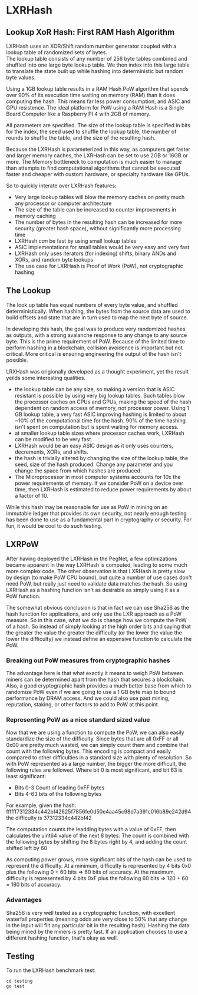 # LXRHash
Lookup XoR Hash:  First RAM Hash Algorithm
---------
LXRHash uses an XOR/Shift random number generator coupled with a lookup table of randomized sets of bytes.  
The lookup table consists of any number of 256 byte tables combined and shuffled into one large byte lookup table.  We 
then index into this large table to translate the state built up while hashing into deterministic but random byte values.

Using a 1GB lookup table results in a RAM Hash PoW algorithm that spends over 90% of its execution time waiting on memory (RAM) than it does computing the hash.  This means far less power consumption, and ASIC and GPU resistence.  The ideal platform for PoW using a RAM Hash is a Single Board Computer like a Raspberry PI 4 with 2GB of memory.

All parameters are specified.  The size of the lookup table is specified in bits for the index, the seed used to shuffle
the lookup table, the number of rounds to shuffle the table, and the size of the resulting hash.

Because the LXRHash is parameterized in this way, as computers get faster and larger memory caches, the LXRHash can be set to use 2GB or 16GB or more.  The Memory bottleneck to computation is much easier to manage than attempts to find computational algorithms that cannot be executed faster and cheaper with custom hardware, or specialty hardware like GPUs.

So to quickly interate over LXRHash features:  
* Very large lookup tables will blow the memory caches on pretty much any processor or computer architecture
* The size of the table can be increased to counter improvements in memory caching
* The number of bytes in the resulting hash can be increased for more security (greater hash space), without significantly
more processing time
* LXRHash *can* be fast by using small lookup tables
* ASIC implementations for small tables would be very easy and very fast
* LXRHash only uses iterators (for indexing) shifts, binary ANDs and XORs, and random byte lookups
* The use case for LXRHash is Proof of Work (PoW), not cryptographic hashing

The Lookup 
-------
The look up table has equal numbers of every byte value, and shuffled deterministically.  When hashing, the bytes 
from the source data are used to build offsets and state that are in turn used to map the next byte of source.

In developing this hash, the goal was to produce very randomized hashes as outputs, with a strong avalanche response to 
any change to any source byte.  This is the prime requirement of PoW.  Because of the limited time to perform hashing
in a blockchain, collision avoidence is important but not critical.  More critical is ensuring engineering the output 
of the hash isn't possible.

LRXHash was origionally developed as a thought experiment, yet the result yeilds some interesting qualities.

* the lookup table can be any size, so making a version that is ASIC resistant is possible by using very big lookup tables.  Such tables blow the processor caches on CPUs and GPUs, making the speed of the hash dependent on random access of memory, not processor power.  Using 1 GB lookup table, a very fast ASIC improving hashing is limited to about ~10% of the computational time for the hash.  90% of the time hashing isn't spent on computation but is spent waiting for 
memory access.  
* at smaller lookup table sizes where processor caches work, LXRHash can be modified to be very fast.
* LXRHash would be an easy ASIC design as it only uses counters, decrements, XORs, and shifts. 
* the hash is trivially altered by changing the size of the lookup table, the seed, size of the hash produced. Change any parameter and you change the space from which hashes are produced.
* The Microprocessor in most computer systems accounts for 10x the power requirements of memory.  If we consider PoW on a device over time, then LXRHash is estimated to reduce power requirements by about a factor of 10.

While this hash may be reasonable for use as PoW in mining on an immutable ledger that provides its own security, 
not nearly enough testing has been done to use as a fundamental part in cryptography or security.  For fun, it 
would be cool to do such testing.

## LXRPoW
After having deployed the LXRHash in the PegNet, a few optimizations became apparent in the way LXRHash is computed, leading to 
some much more complex code.  The other observation is that LXRHash is pretty slow by design (to make PoW CPU bound), but 
quite a number of use cases don't need PoW, but really just need to validate data matches the hash.  So using LXRHash as
a hashing function isn't as desirable as simply using it as a PoW function.

The somewhat obvious conclusion is that in fact we can use Sha256 as the hash function for applications, and only use
the LXR approach as a PoW measure.  So in this case, what we do is change how we compute the PoW of a hash. So instead 
of simply looking at the high order bits and saying that the greater the value the greater the difficulty (or the lower
the value the lower the difficulty) we instead define an expensive function to calculate the PoW.

### Breaking out PoW measures from cryptographic hashes 
The advantage here is that what exactly it means to weigh PoW between miners can be determined apart from the hash that secures a blockchain.  Also, a good cryptographic hash provides a much better base from which to randomize PoW even if we are going to use a 1 GB byte map to bound performance by DRAM access.  And we could also use past mining, reputation, staking, or other factors to add to PoW at this point.

### Representing PoW as a nice standard sized value
Now that we are using a function to compute the PoW, we can also easily standardize the size of the difficulty.  Since
bytes that are all 0xFF or all 0x00 are pretty much wasted, we can simply count them and combine that count with the 
following bytes. This encoding is compact and easily compared to other difficulties in a standard size with plenty 
of resolution.  So with PoW represented as a large number, the bigger the more difficult, the following rules are 
followed.  Where bit 0 is most significant, and bit 63 is least significant:

* Bits 0-3 Count of leading 0xFF bytes
* Bits 4-63 bits of the following bytes

For example, given the hash: ffffff7312334c442bf42625f7856fe0d50e4aa45c98d7a391c016b89e242d94
the difficulty is 37312334c442bf42

The computation counts the leadding bytes with a value of 0xFF, then calculates the uint64 value of the next 8 bytes.
The count is combined with the following bytes by shifting the 8 bytes right by 4, and adding the count shifted left by 60

As computing power grows, more significant bits of the hash can be used to represent the difficulty.  At a minimum, 
difficulty is represented by 4 bits 0x0  plus the following 0 + 60 bits => 60 bits of accuracy.  At the maximum, difficulty 
is represented by 4 bits 0xF plus the following 60 bits => 120 + 60 = 180 bits of accuracy.

### Advantages
Sha256 is very well tested as a cryptographic function, with excellent waterfall properties (meaning odds are very close
to 50% that any change in the input will flit any particular bit in the resulting hash).  Hashing the data being mined 
by the miners is pretty fast.  If an application chooses to use a different hashing function, that's okay as well.


## Testing
To run the LXRHash benchmark test:
```shell
cd testing
go test
```

